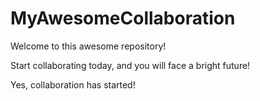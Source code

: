 # MyAwesomeCollaboration

Welcome to this awesome repository!

Start collaborating today, and you will face a bright future!


Yes, collaboration has started!

